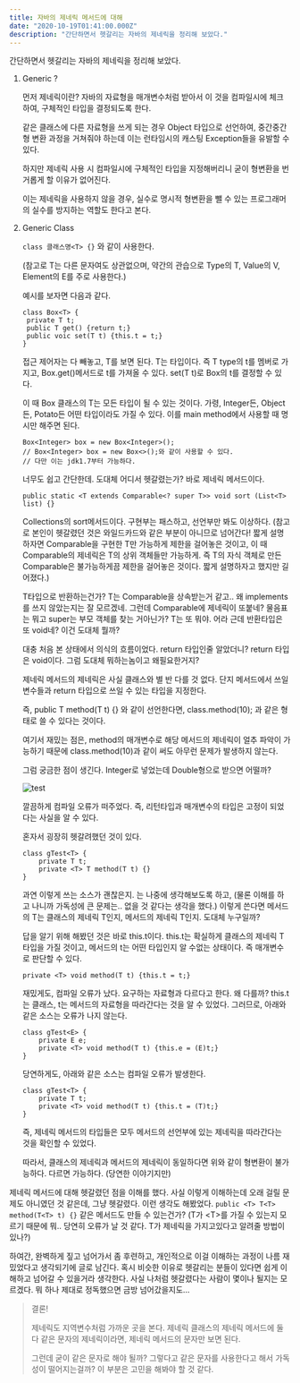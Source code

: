 ```yaml
---
title: 자바의 제네릭 메서드에 대해
date: "2020-10-19T01:41:00.000Z"
description: "간단하면서 헷갈리는 자바의 제네릭을 정리해 보았다."
---
```


간단하면서 헷갈리는 자바의 제네릭을 정리해 보았다.

1. Generic ?

   먼저 제네릭이란? 자바의 자료형을 매개변수처럼 받아서 이 것을 컴파일시에 체크하여, 구체적인 타입을 결정되도록 한다. 

   같은 클래스에 다른 자료형을 쓰게 되는 경우 Object 타입으로 선언하여, 중간중간 형 변환 과정을 거쳐줘야 하는데 이는 런타임시의 캐스팅 Exception들을 유발할 수 있다.

   하지만 제네릭 사용 시 컴파일시에 구체적인 타입을 지정해버리니 굳이 형변환을 번거롭게 할 이유가 없어진다. 

   이는 제네릭을 사용하지 않을 경우, 실수로 명시적 형변환을 뺄 수 있는 프로그래머의 실수를 방지하는 역할도 한다고 본다.

   

2. Generic Class

   ```class 클래스명<T> {}``` 와 같이 사용한다.

   (참고로 T는 다른 문자여도 상관없으며, 약간의 관습으로 Type의 T, Value의 V, Element의 E를 주로 사용한다.)

   예시를 보자면 다음과 같다.

   ```
   class Box<T> {
   	private T t;
   	public T get() {return t;}
   	public voic set(T t) {this.t = t;}
   }
   ```

   접근 제어자는 다 빼놓고, T를 보면 된다. T는 타입이다. 즉 T type의 t를 멤버로 가지고, Box.get()메서드로 t를 가져올 수 있다. set(T t)로 Box의 t를 결정할 수 있다.

   이 때 Box 클래스의 T는 모든 타입이 될 수 있는 것이다. 가령, Integer든, Object든, Potato든 어떤 타입이라도 가질 수 있다. 이를 main method에서 사용할 때 명시만 해주면 된다.

   ```
   Box<Integer> box = new Box<Integer>();
   // Box<Integer> box = new Box<>();와 같이 사용할 수 있다. 
   // 다만 이는 jdk1.7부터 가능하다.
   ```

   

   너무도 쉽고 간단한데. 도대체 어디서 헷갈렸는가? 바로 제네릭 메서드이다.

   ```
   public static <T extends Comparable<? super T>> void sort (List<T> list) {}
   ```

   Collections의 sort메서드이다. 구현부는 패스하고, 선언부만 봐도 이상하다. (참고로 본인이 헷갈렸던 것은 와일드카드와 같은 부분이 아니므로 넘어간다! 짧게 설명하자면 Comparable을 구현한 T만 가능하게 제한을 걸어놓은 것이고, 이 때 Comparable의 제네릭은 T의 상위 객체들만 가능하게. 즉 T의 자식 객체로 만든 Comparable은 불가능하게끔 제한을 걸어놓은 것이다. 짧게 설명하자고 했지만 길어졌다.)

   T타입으로 반환하는건가? T는 Comparable을 상속받는거 같고.. 왜 implements를 쓰지 않았는지는 잘 모르겠네. 그런데 Comparable에 제네릭이 또붙네? 물음표는 뭐고 super는 부모 객체를 찾는 거아닌가? T는 또 뭐야. 어라 근데 반환타입은 또 void네? 이건 도대체 뭘까?

   대충 처음 본 상태에서 의식의 흐름이었다. return 타입인줄 알았더니? return 타입은 void이다. 그럼 도대체 뭐하는놈이고 왜필요한거지?

   

   제네릭 메서드의 제네릭은 사실 클래스와 별 반 다를 것 없다. 단지 메서드에서 쓰일 변수들과 return 타입으로 쓰일 수 있는 타입을 지정한다.

   즉, public <T> T method(T t) {} 와 같이 선언한다면,
   class.<Integer>method(10); 과 같은 형태로 쓸 수 있다는 것이다.

   여기서 재밌는 점은, method의 매개변수로 해당 메서드의 제네릭이 얼추 파악이 가능하기 때문에
   class.method(10)과 같이 써도 아무런 문제가 발생하지 않는다.

   그럼 궁금한 점이 생긴다. Integer로 넣었는데 Double형으로 받으면 어떨까?

   ![test](./test.PNG)

   깔끔하게 컴파일 오류가 떠주었다. 즉, 리턴타입과 매개변수의 타입은 고정이 되었다는 사실을 알 수 있다.

   혼자서 굉장히 헷갈려했던 것이 있다.

   ```
   class gTest<T> {
       private T t;
       private <T> T method(T t) {}
   }
   ```

   과연 이렇게 쓰는 소스가 괜찮은지. 는 나중에 생각해보도록 하고, (물론 이해를 하고 나니까 가독성에 큰 문제는.. 없을 것 같다는 생각을 했다.) 이렇게 쓴다면 메서드의 T는 클래스의 제네릭 T인지, 메서드의 제네릭 T인지. 도대체 누구일까?

   

   답을 알기 위해 해봤던 것은 바로 this.t이다. this.t는 확실하게 클래스의 제네릭 T 타입을 가질 것이고, 메서드의 t는 어떤 타입인지 알 수없는 상태이다. 즉 매개변수로 판단할 수 있다. 

   ```
   private <T> void method(T t) {this.t = t;}
   ```

   재밌게도, 컴파일 오류가 났다. 요구하는 자료형과 다르다고 한다. 왜 다를까? this.t는 클래스, t는 메서드의 자료형을 따라간다는 것을 알 수 있었다.  그러므로, 아래와 같은 소스는 오류가 나지 않는다.

   ```
   class gTest<E> {
       private E e;
       private <T> void method(T t) {this.e = (E)t;}
   }
   ```

   당연하게도, 아래와 같은 소스는 컴파일 오류가 발생한다.

   ```
   class gTest<T> {
       private T t;
       private <T> void method(T t) {this.t = (T)t;}
   }
   ```

   즉, 제네릭 메서드의 타입들은 모두 메서드의 선언부에 있는 제네릭을 따라간다는 것을 확인할 수 있었다.

   따라서, 클래스의 제네릭과 메서드의 제네릭이 동일하다면 위와 같이 형변환이 불가능하다. 다르면 가능하다. (당연한 이야기지만) 



제네릭 메서드에 대해 헷갈렸던 점을 이해를 했다. 사실 이렇게 이해하는데 오래 걸릴 문제도 아니였던 것 같은데, 그냥 헷갈렸다. 이런 생각도 해봤었다. ```public <T> T<T> method(T<T> t) {}``` 같은 메서드도 만들 수 있는건가? (T가 \<T\>를 가질 수 있는지 모르기 때문에 뭐.. 당연히 오류가 날 것 같다. T가 제네릭을 가지고있다고 알려줄 방법이 있나?)

하여간, 완벽하게 짚고 넘어가서 좀 후련하고, 개인적으로 이걸 이해하는 과정이 나름 재밌었다고 생각되기에 글로 남긴다. 혹시 비슷한 이유로 헷갈리는 분들이 있다면 쉽게 이해하고 넘어갈 수 있을거라 생각한다. 사실 나처럼 헷갈렸다는 사람이 몇이나 될지는 모르겠다. 뭐 하나 제대로 정독했으면 금방 넘어갔을지도...

> 결론!
>
> 제네릭도 지역변수처럼 가까운 곳을 본다. 제네릭 클래스의 제네릭 메서드에 둘다 같은 문자의 제네릭이라면, 제네릭 메서드의 문자만 보면 된다. 
>
> 그런데 굳이 같은 문자로 해야 될까? 그렇다고 같은 문자를 사용한다고 해서 가독성이 떨어지는걸까? 이 부분은 고민을 해봐야 할 것 같다.